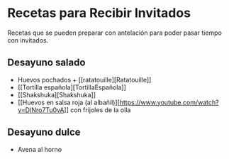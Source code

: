 # Recetas para Recibir Invitados

Recetas que se pueden preparar con antelación para poder pasar tiempo con invitados.

## Desayuno salado

- Huevos pochados + [[ratatouille][Ratatouille]]
- [[Tortilla española][TortillaEspañola]]
- [[Shakshuka][Shakshuka]]
- [[Huevos en salsa roja (al albañil)][https://www.youtube.com/watch?v=DINro7Tu0vA]] con frijoles de la olla

## Desayuno dulce

- Avena al horno
